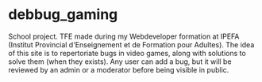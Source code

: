 # debbug_gaming

School project.
TFE made during my Webdeveloper formation at IPEFA (Institut Provincial d'Enseignement et de Formation pour Adultes).
The idea of this site is to repertoriate bugs in video games, along with solutions to solve them (when they exists). Any user can add a bug, but it will be reviewed by an admin or a moderator before being visible in public.
